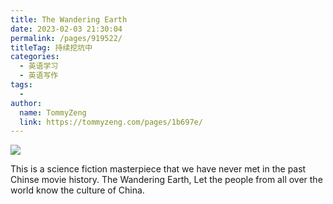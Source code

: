 ```yaml
---
title: The Wandering Earth
date: 2023-02-03 21:30:04
permalink: /pages/919522/
titleTag: 持续挖坑中
categories:
  - 英语学习
  - 英语写作
tags:
  - 
author: 
  name: TommyZeng
  link: https://tommyzeng.com/pages/1b697e/
---
```


![](https://gcore.jsdelivr.net/gh/TommyZeng777/picgo/img/202302032139491.jpg)

<!-- more -->

This is a science fiction masterpiece that we have never met in the past Chinse movie history. The Wandering Earth, Let the people from all over the world know the culture of China.

